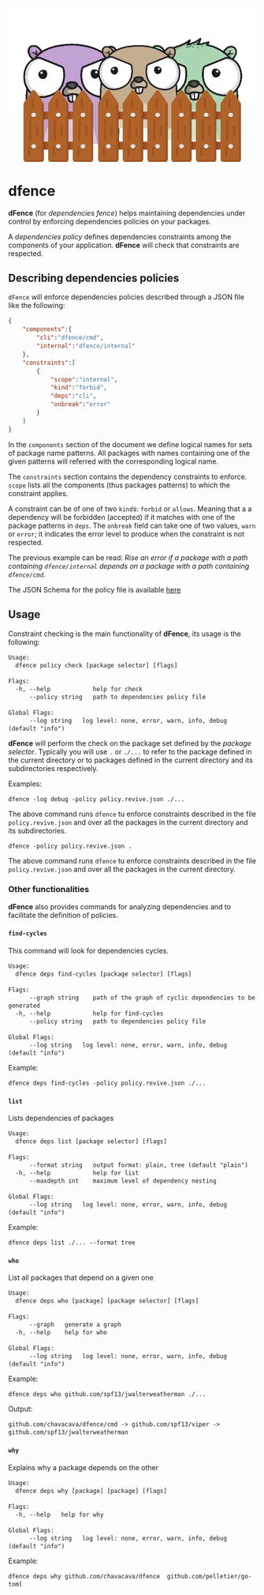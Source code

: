 ![logo](./doc/dfence-logo.png)

# dfence

**dFence** (for _dependencies fence_) helps maintaining dependencies under 
control by enforcing dependencies policies on your packages.

A _dependencies policy_ defines dependencies constraints among the
components of your application. **dFence** will check that constraints
are respected.

## Describing dependencies policies

`dFence` will enforce dependencies policies described through a JSON file like the 
following:

```json
{
    "components":{
        "cli":"dfence/cmd",
        "internal":"dfence/internal"
    },
    "constraints":[
        {
            "scope":"internal",
            "kind":"forbid",
            "deps":"cli",
            "onbreak":"error"
        }
    ]
}
```

In the `components` section of the document we define logical names for sets of
package name patterns. All packages with names containing one of the given 
patterns will referred with the corresponding logical name.

The `constraints` section contains the dependency constraints to enforce.
`scope` lists all the components (thus packages patterns) to which the 
constraint applies.

A constraint can be of one of two `kind`s: `forbid` or `allows`. Meaning that a
a dependency will be forbidden (accepted) if it matches with one of the package 
patterns in `deps`.
The `onbreak` field can take one of two values, `warn` or `error`; it 
indicates the error level to produce when the constraint is not respected.

The previous example can be read: _Rise an error if a package with a path 
containing `dfence/internal` depends on a package with a path containing 
`dfence/cmd`._

The JSON Schema for the policy file is available [here](./doc/policy.schema.json)

## Usage

Constraint checking is the main functionality of **dFence**, its usage is the
following:

```
Usage:
  dfence policy check [package selector] [flags]

Flags:
  -h, --help            help for check
      --policy string   path to dependencies policy file

Global Flags:
      --log string   log level: none, error, warn, info, debug (default "info")
```

**dFence** will perform the check on the package set defined by the 
_package selector_. Typically you will use `.` or `./...` to refer to the 
package defined in the current directory or to packages defined in the current 
directory and its subdirectories respectively.

Examples:

```
dfence -log debug -policy policy.revive.json ./...
```

The above command runs `dfence` tu enforce constraints described in the file
`policy.revive.json` and over all the packages in the current directory and its
subdirectories.

```
dfence -policy policy.revive.json .
```

The above command runs `dfence` tu enforce constraints described in the file
`policy.revive.json` and over all the packages in the current directory.

### Other functionalities

**dFence** also provides commands for analyzing dependencies and to facilitate
the definition of policies.

#### `find-cycles`

This command will look for dependencies cycles.

```
Usage:
  dfence deps find-cycles [package selector] [flags]

Flags:
      --graph string    path of the graph of cyclic dependencies to be generated
  -h, --help            help for find-cycles
      --policy string   path to dependencies policy file

Global Flags:
      --log string   log level: none, error, warn, info, debug (default "info")
```

Example:

```
dfence deps find-cycles -policy policy.revive.json ./...
```

#### `list` 

Lists dependencies of packages

```
Usage:
  dfence deps list [package selector] [flags]

Flags:
      --format string   output format: plain, tree (default "plain")
  -h, --help            help for list
      --maxdepth int    maximum level of dependency nesting

Global Flags:
      --log string   log level: none, error, warn, info, debug (default "info")
```

Example:

```
dfence deps list ./... --format tree
```

#### `who`

List all packages that depend on a given one

```
Usage:
  dfence deps who [package] [package selector] [flags]

Flags:
      --graph   generate a graph
  -h, --help    help for who

Global Flags:
      --log string   log level: none, error, warn, info, debug (default "info")

```

Example:

```
dfence deps who github.com/spf13/jwalterweatherman ./...
```

Output:

```
github.com/chavacava/dfence/cmd -> github.com/spf13/viper -> github.com/spf13/jwalterweatherman
```

#### `why`

Explains why a package depends on the other

```
Usage:
  dfence deps why [package] [package] [flags]

Flags:
  -h, --help   help for why

Global Flags:
      --log string   log level: none, error, warn, info, debug (default "info")
```

Example:

```
dfence deps why github.com/chavacava/dfence  github.com/pelletier/go-toml
```
